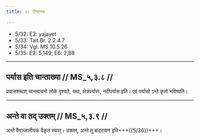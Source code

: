 ```yaml
---
title: ०८ टिप्पणयः

---
```

- 5/32: E2: yajayet
- 5/33: Tait.Br. 2.2.4.7
- 5/34: Vgl. MS 10.5.26
- 5/35: E2: 5,149; E6: 2,88

____________________________________________


## पर्यास इति चान्ताख्या // MS_५,३.८ //

प्रयासशब्दश् चान्तवचनो लोके दृश्यते, यथा, क्षेत्रपर्यासः, नदीपर्यास इति। एवं पर्यासो ऽन्ते कृतो भविष्यति।


____________________________________________


## अन्ते वा तद् उक्तम् // MS_५,३.९ //

अन्ते वैवञ्जातीयकं वैकृतं स्यात्। उक्तम्, अन्ते तु बादरायण इति+++({5/36})+++।